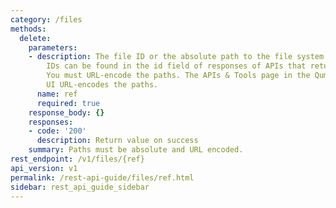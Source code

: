 ```yaml
---
category: /files
methods:
  delete:
    parameters:
    - description: The file ID or the absolute path to the file system object. File
        IDs can be found in the id field of responses of APIs that return file attributes.
        You must URL-encode the paths. The APIs & Tools page in the Qumulo Core Web
        UI URL-encodes the paths.
      name: ref
      required: true
    response_body: {}
    responses:
    - code: '200'
      description: Return value on success
    summary: Paths must be absolute and URL encoded.
rest_endpoint: /v1/files/{ref}
api_version: v1
permalink: /rest-api-guide/files/ref.html
sidebar: rest_api_guide_sidebar
---
```

